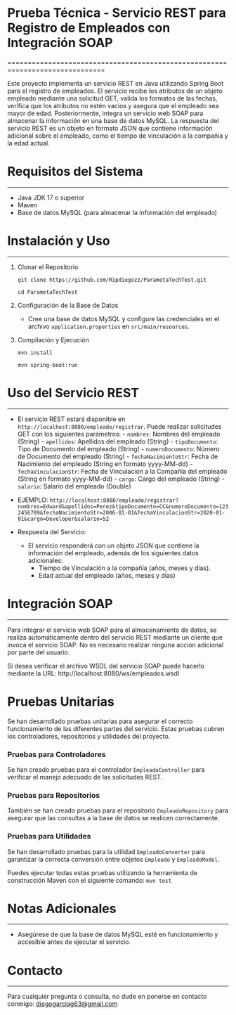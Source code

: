 # Prueba Técnica - Servicio REST para Registro de Empleados con Integración SOAP
==============================================================================

Este proyecto implementa un servicio REST en Java utilizando Spring Boot para el registro de empleados. El servicio recibe los atributos de un objeto empleado mediante una solicitud GET, valida los formatos de las fechas, verifica que los atributos no estén vacíos y asegura que el empleado sea mayor de edad. Posteriormente, integra un servicio web SOAP para almacenar la información en una base de datos MySQL. La respuesta del servicio REST es un objeto en formato JSON que contiene información adicional sobre el empleado, como el tiempo de vinculación a la compañía y la edad actual.

# Requisitos del Sistema
----------------------

-   Java JDK 17 o superior
-   Maven
-   Base de datos MySQL (para almacenar la información del empleado)

# Instalación y Uso
-----------------

1.  Clonar el Repositorio


    `git clone https://github.com/Ripdiegozz/ParametaTechTest.git`
    
    `cd ParametaTechTest`

3.  Configuración de la Base de Datos

    -   Cree una base de datos MySQL y configure las credenciales en el archivo `application.properties` en `src/main/resources`.
4.  Compilación y Ejecución

	`mvn install`
	
    `mvn spring-boot:run`

# Uso del Servicio REST
-----------------------

-   El servicio REST estará disponible en `http://localhost:8080/empleado/registrar`. Puede realizar solicitudes GET con los siguientes parámetros:
        -   `nombres`: Nombres del empleado (String)
        -   `apellidos`: Apellidos del empleado (String)
        -   `tipoDocumento`: Tipo de Documento del empleado (String)
        -   `numeroDocumento`: Número de Documento del empleado (String)
        -   `fechaNacimientoStr`: Fecha de Nacimiento del empleado (String en formato yyyy-MM-dd)
        -   `fechaVinculacionStr`: Fecha de Vinculación a la Compañía del empleado (String en formato yyyy-MM-dd)
        -   `cargo`: Cargo del empleado (String)
        -   `salario`: Salario del empleado (Double)
        
-	EJEMPLO: `http://localhost:8080/empleado/registrar?nombres=Edward&apellidos=Perez&tipoDocumento=CC&numeroDocumento=1232456789&fechaNacimientoStr=2006-01-01&fechaVinculacionStr=2020-01-01&cargo=Developer&salario=52`
   		
   		
-  Respuesta del Servicio:

   -   El servicio responderá con un objeto JSON que contiene la información del empleado, además de los siguientes datos adicionales:
        -   Tiempo de Vinculación a la compañía (años, meses y días).
        -   Edad actual del empleado (años, meses y días)

# Integración SOAP
----------------

Para integrar el servicio web SOAP para el almacenamiento de datos, se realiza automáticamente dentro del servicio REST mediante un cliente que invoca el servicio SOAP. No es necesario realizar ninguna acción adicional por parte del usuario.

Si desea verificar el archivo WSDL del servicio SOAP puede hacerlo mediante la URL: http://localhost:8080/ws/empleados.wsdl

# Pruebas Unitarias

Se han desarrollado pruebas unitarias para asegurar el correcto funcionamiento de las diferentes partes del servicio. Estas pruebas cubren los controladores, repositorios y utilidades del proyecto.

### Pruebas para Controladores

Se han creado pruebas para el controlador `EmpleadoController` para verificar el manejo adecuado de las solicitudes REST.

### Pruebas para Repositorios

También se han creado pruebas para el repositorio `EmpleadoRepository` para asegurar que las consultas a la base de datos se realicen correctamente.

### Pruebas para Utilidades

Se han desarrollado pruebas para la utilidad `EmpleadoConverter` para garantizar la correcta conversión entre objetos `Empleado` y `EmpleadoModel`.

Puedes ejecutar todas estas pruebas utilizando la herramienta de construcción Maven con el siguiente comando: `mvn test`

# Notas Adicionales
-----------------

-   Asegúrese de que la base de datos MySQL esté en funcionamiento y accesible antes de ejecutar el servicio.

# Contacto
--------

Para cualquier pregunta o consulta, no dude en ponerse en contacto conmigo: diegogarciag63@gmail.com
